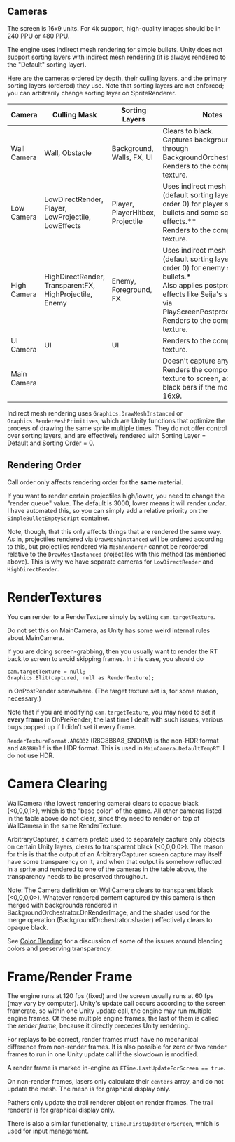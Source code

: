 ## Cameras

The screen is 16x9 units. For 4k support, high-quality images should be in 240 PPU or 480 PPU.

The engine uses indirect mesh rendering for simple bullets. Unity does not support sorting layers with indirect mesh rendering (it is always rendered to the "Default" sorting layer).

Here are the cameras ordered by depth, their culling layers, and the primary sorting layers (ordered) they use. Note that sorting layers are not enforced; you can arbitrarily change sorting layer on SpriteRenderer.

| Camera      | Culling Mask                                           | Sorting Layers                   | Notes                                                        |
| ----------- | ------------------------------------------------------ | -------------------------------- | ------------------------------------------------------------ |
| Wall Camera | Wall, Obstacle                                         | Background, Walls, FX, UI        | Clears to black.<br />Captures backgrounds through BackgroundOrchestrator.<br />Renders to the composite texture. |
| Low Camera  | LowDirectRender, Player, LowProjectile, LowEffects     | Player, PlayerHitbox, Projectile | Uses indirect mesh rendering (default sorting layer with order 0) for player simple bullets and some screen effects.**<br />Renders to the composite texture. |
| High Camera | HighDirectRender, TransparentFX, HighProjectile, Enemy | Enemy, Foreground, FX            | Uses indirect mesh rendering (default sorting layer with order 0) for enemy simple bullets.*<br />Also applies postprocessing effects like Seija's screen flip via PlayScreenPostprocessing.cs.<br />Renders to the composite texture. |
| UI Camera   | UI                                                     | UI                               | Renders to the composite texture.                            |
| Main Camera |                                                        |                                  | Doesn't capture any content. Renders the composite texture to screen, adding black bars if the monitor is not 16x9. |

Indirect mesh rendering uses `Graphics.DrawMeshInstanced` or `Graphics.RenderMeshPrimitives`, which are Unity functions that optimize the process of drawing the same sprite multiple times. They do not offer control over sorting layers, and are effectively rendered with Sorting Layer = Default and Sorting Order = 0. 

## Rendering Order

Call order only affects rendering order for the **same** material. 

If you want to render certain projectiles high/lower, you need to change the "render queue" value. The default is 3000, lower means it will render *under*. I have automated this, so you can simply add a relative priority on the `SimpleBulletEmptyScript` container. 

Note, though, that this only affects things that are rendered the same way. As in, projectiles rendered via `DrawMeshInstanced` will be ordered according to this, but projectiles rendered via `MeshRenderer` cannot be reordered relative to the `DrawMeshInstanced` projectiles with this method (as mentioned above). This is why we have separate cameras for `LowDirectRender` and `HighDirectRender`. 

# RenderTextures

You can render to a RenderTexture simply by setting `cam.targetTexture`. 

Do not set this on MainCamera, as Unity has some weird internal rules about MainCamera.

If you are doing screen-grabbing, then you usually want to render the RT back to screen to avoid skipping frames. In this case, you should do

```
cam.targetTexture = null;
Graphics.Blit(captured, null as RenderTexture);
```

in OnPostRender somewhere. (The target texture set is, for some reason, necessary.)

Note that if you are modifying `cam.targetTexture`, you may need to set it **every frame** in OnPreRender; the last time I dealt with such issues, various bugs popped up if I didn't set it every frame.

`RenderTextureFormat.ARGB32` (R8G8B8A8_SNORM) is the non-HDR format and `ARGBHalf` is the HDR format. This is used in `MainCamera.DefaultTempRT`. I do not use HDR.

# Camera Clearing

WallCamera (the lowest rendering camera) clears to opaque black (<0,0,0,1>), which is the "base color" of the game. All other cameras listed in the table above do not clear, since they need to render on top of WallCamera in the same RenderTexture. 

ArbitraryCapturer, a camera prefab used to separately capture only objects on certain Unity layers, clears to transparent black (<0,0,0,0>). The reason for this is that the output of an ArbitraryCapturer screen capture may itself have some transparency on it, and when that output is somehow reflected in a sprite and rendered to one of the cameras in the table above, the transparency needs to be preserved throughout.

Note: The Camera definition on WallCamera clears to transparent black (<0,0,0,0>). Whatever rendered content captured by this camera is then merged with backgrounds rendered in BackgroundOrchestrator.OnRenderImage, and the shader used for the merge operation (BackgroundOrchestrator.shader) effectively clears to opaque black.

See [Color Blending](ColorBlending.md) for a discussion of some of the issues around blending colors and preserving transparency.

# Frame/Render Frame

The engine runs at 120 fps (fixed) and the screen usually runs at 60 fps (may vary by computer). Unity's update call occurs according to the screen framerate, so within one Unity update call, the engine may run multiple engine frames. Of these multiple engine frames, the last of them is called the *render frame*, because it directly precedes Unity rendering.

For replays to be correct, render frames must have no mechanical difference from non-render frames. It is also possible for zero or two render frames to run in one Unity update call if the slowdown is modified.

A render frame is marked in-engine as `ETime.LastUpdateForScreen == true`. 

On non-render frames, lasers only calculate their `centers` array, and do not update the mesh. The mesh is for graphical display only.

Pathers only update the trail renderer object on render frames. The trail renderer is for graphical display only. 

There is also a similar functionality, `ETime.FirstUpdateForScreen`, which is used for input management.